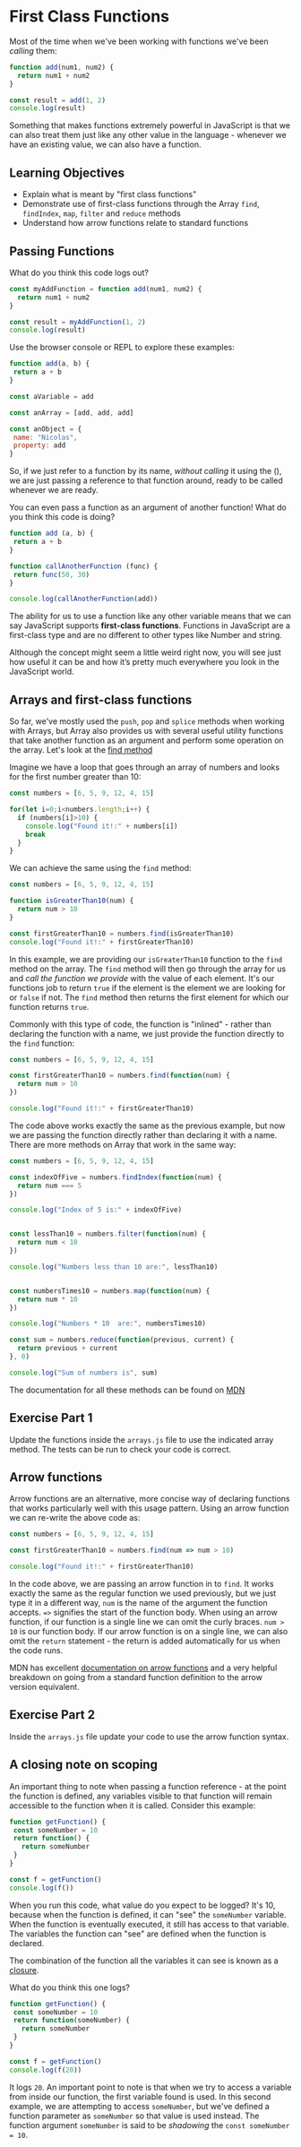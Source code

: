 # First Class Functions

Most of the time when we've been working with functions we've been *calling* them:

```javascript
function add(num1, num2) {
  return num1 + num2
}

const result = add(1, 2)
console.log(result)
```

Something that makes functions extremely powerful in JavaScript is that we can also treat them just like any other value in the language - whenever we have an existing value, we can also have a function. 

## Learning Objectives
- Explain what is meant by "first class functions" 
- Demonstrate use of first-class functions through the Array `find`, `findIndex`, `map`, `filter` and `reduce` methods
- Understand how arrow functions relate to standard functions

## Passing Functions
What do you think this code logs out?

```javascript
const myAddFunction = function add(num1, num2) {
  return num1 + num2
}

const result = myAddFunction(1, 2)
console.log(result)

```

Use the browser console or REPL to explore these examples:

```javascript
function add(a, b) {
 return a + b
}

const aVariable = add

const anArray = [add, add, add]

const anObject = {
 name: "Nicolas",
 property: add
}
```

So, if we just refer to a function by its name, *without calling* it using the (), we are just passing a reference to that function around, ready to be called whenever we are ready.

You can even pass a function as an argument of another function! What do you think this code is doing? 

```javascript
function add (a, b) {
 return a + b
}

function callAnotherFunction (func) {
 return func(50, 30)
}

console.log(callAnotherFunction(add))
```

The ability for us to use a function like any other variable means that we can say JavaScript supports **first-class functions**. Functions in JavaScript are a first-class type and are no different to other types like Number and string.

Although the concept might seem a little weird right now, you will see just how useful it can be and how it’s pretty much everywhere you look in the JavaScript world.

## Arrays and first-class functions
So far, we've mostly used the `push`, `pop` and `splice` methods when working with Arrays, but Array also provides us with several useful utility functions that take another function as an argument and perform some operation on the array. Let's look at the [find method](https://developer.mozilla.org/en-US/docs/Web/JavaScript/Reference/Global_Objects/Array/find)

Imagine we have a loop that goes through an array of numbers and looks for the first number greater than 10:

```javascript
const numbers = [6, 5, 9, 12, 4, 15]

for(let i=0;i<numbers.length;i++) {
  if (numbers[i]>10) {
    console.log("Found it!:" + numbers[i])
    break
  }
}
```

We can achieve the same using the `find` method:

```javascript
const numbers = [6, 5, 9, 12, 4, 15]

function isGreaterThan10(num) {
  return num > 10
}

const firstGreaterThan10 = numbers.find(isGreaterThan10)
console.log("Found it!:" + firstGreaterThan10)

```

In this example, we are providing our `isGreaterThan10` function to the `find` method on the array. The `find` method will then go through the array for us and *call the function we provide* with the value of each element. It's our functions job to return `true` if the element is the element we are looking for or `false` if not. The `find` method then returns the first element for which our function returns `true`.

Commonly with this type of code, the function is "inlined" - rather than declaring the function with a name, we just provide the function directly to the `find` function:

```javascript
const numbers = [6, 5, 9, 12, 4, 15]

const firstGreaterThan10 = numbers.find(function(num) {
  return num > 10
})

console.log("Found it!:" + firstGreaterThan10)
```

The code above works exactly the same as the previous example, but now we are passing the function directly rather than declaring it with a name. There are more methods on Array that work in the same way:

```javascript
const numbers = [6, 5, 9, 12, 4, 15]

const indexOfFive = numbers.findIndex(function(num) {
  return num === 5
})

console.log("Index of 5 is:" + indexOfFive)


const lessThan10 = numbers.filter(function(num) {
  return num < 10
})

console.log("Numbers less than 10 are:", lessThan10)


const numbersTimes10 = numbers.map(function(num) {
  return num * 10
})

console.log("Numbers * 10  are:", numbersTimes10)

const sum = numbers.reduce(function(previous, current) {
  return previous + current
}, 0)

console.log("Sum of numbers is", sum)
```

The documentation for all these methods can be found on [MDN](https://developer.mozilla.org/en-US/docs/Web/JavaScript/Reference/Global_Objects/Array)

## Exercise Part 1
Update the functions inside the `arrays.js` file to use the indicated array method. The tests can be run to check your code is correct.

## Arrow functions
Arrow functions are an alternative, more concise way of declaring functions that works particularly well with this usage pattern. Using an arrow function we can re-write the above code as:

```javascript
const numbers = [6, 5, 9, 12, 4, 15]

const firstGreaterThan10 = numbers.find(num => num > 10)

console.log("Found it!:" + firstGreaterThan10)
```

In the code above, we are passing an arrow function in to `find`. It works exactly the same as the regular function we used previously, but we just type it in a different way, `num` is the name of the argument the function accepts. `=>` signifies the start of the function body. When using an arrow function, if our function is a single line we can omit the curly braces. `num > 10` is  our function body. If our arrow function is on a single line, we can also omit the `return` statement - the return is added automatically for us when the code runs.

MDN has excellent [documentation on arrow functions](https://developer.mozilla.org/en-US/docs/Web/JavaScript/Reference/Functions/Arrow_functions#comparing_traditional_functions_to_arrow_functions) and a very helpful breakdown on going from a standard function definition to the arrow version equivalent. 


## Exercise Part 2

Inside the `arrays.js` file update your code to use the arrow function syntax.

## A closing note on scoping
An important thing to note when passing a function reference - at the point the function is defined, any variables visible to that function will remain accessible to the function when it is called. Consider this example:

```javascript
function getFunction() {
 const someNumber = 10
 return function() {
   return someNumber
 }
}

const f = getFunction()
console.log(f())
```

When you run this code, what value do you expect to be logged? It's 10, because when the function is defined, it can "see" the `someNumber` variable. When the function is eventually executed, it still has access to that variable. The variables the function can "see" are defined when the function is declared.

The combination of the function all the variables it can see is known as a [closure](https://developer.mozilla.org/en-US/docs/Web/JavaScript/Closures).

What do you think this one logs?

```javascript
function getFunction() {
 const someNumber = 10
 return function(someNumber) {
   return someNumber
 }
}

const f = getFunction()
console.log(f(20))
```

It logs `20`. An important point to note is that when we try to access a variable from inside our function, the first variable found is used. In this second example, we are attempting to access `someNumber`, but we've defined a function parameter as `someNumber` so that value is used instead. The function argument `someNumber` is said to be *shadowing* the `const someNumber = 10`. 
